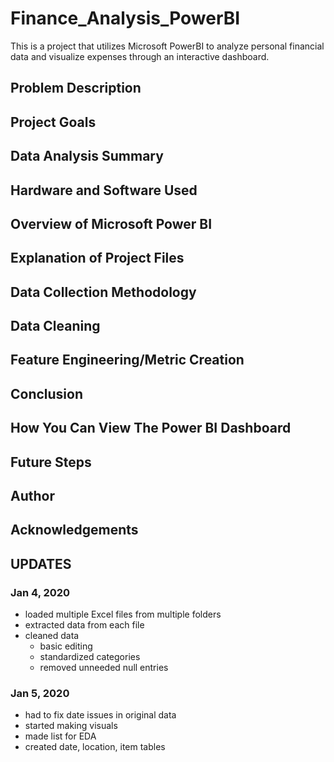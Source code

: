 # Finance_Analysis_PowerBI
This is a project that utilizes Microsoft PowerBI to analyze personal financial data and visualize expenses through an interactive dashboard.


## Problem Description


## Project Goals


## Data Analysis Summary


## Hardware and Software Used


## Overview of Microsoft Power BI


## Explanation of Project Files


## Data Collection Methodology


## Data Cleaning


## Feature Engineering/Metric Creation



## Conclusion


## How You Can View The Power BI Dashboard


## Future Steps


## Author


## Acknowledgements


## UPDATES
### Jan 4, 2020
- loaded multiple Excel files from multiple folders
- extracted data from each file
- cleaned data
  - basic editing
  - standardized categories
  - removed unneeded null entries


### Jan 5, 2020
- had to fix date issues in original data
- started making visuals
- made list for EDA
- created date, location, item tables



